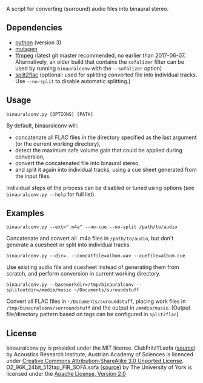 A script for converting (surround) audio files into binaural stereo.

## Dependencies
* [python](https://www.python.org/) (version 3)
* [mutagen](https://bitbucket.org/lazka/mutagen)
* [ffmpeg](https://www.ffmpeg.org/) (latest git master recommended, no earlier than 2017-06-07. Alternatively, an older build that contains the `sofalizer` filter can be used by running `binauralconv` with the `--sofalizer` option)
* [split2flac](https://github.com/ftrvxmtrx/split2flac) (optional: used for splitting converted file into individual tracks. Use `--no-split` to disable automatic splitting.)

## Usage

`binauralconv.py [OPTIONS] [PATH]`

By default, binauralconv will:
* concatenate all FLAC files in the directory specified as the last argument (or the current working directory),
* detect the maximum safe volume gain that could be applied during conversion,
* convert the concatenated file into binaural stereo,
* and split it again into individual tracks, using a cue sheet generated from the input files.

Individual steps of the process can be disabled or tuned using options (see `binauralconv.py --help` for full list).

## Examples

```binauralconv.py --ext=".m4a" --no-cue --no-split /path/to/audio```

Concatenate and convert all .m4a files in `/path/to/audio`, but don't generate a cuesheet or split into individual tracks.

```binauralconv.py --dir=. --concatfile=album.wav --cuefile=album.cue```

Use existing audio file and cuesheet instead of generating them from scratch, and perform conversion in current working directory.

```binauralconv.py --baseworkdir=/tmp/binauralconv --splitoutdir=/media/music ~/Documents/suroundstuff```

Convert all FLAC files in `~/Documents/suroundstuff`, placing work files in `/tmp/binauralconv/surroundstuff` and the output in `/media/music`. (Output file/directory pattern based on tags can be configured in `split2flac`)

## License

binauralconv.py is provided under the MIT license.
ClubFritz11.sofa ([source](http://www.sofaconventions.org/mediawiki/index.php/Main_Page)) by Acoustics Research Institute, Austrian Academy of Sciences is licenced under [Creative Commons Attribution-ShareAlike 3.0 Unported License](http://creativecommons.org/licenses/by-sa/3.0/).
D2_96K_24bit_512tap_FIR_SOFA.sofa ([source](https://www.york.ac.uk/sadie-project/database.html)) by The University of York is licensed under the [Apache License, Version 2.0](https://www.apache.org/licenses/LICENSE-2.0)